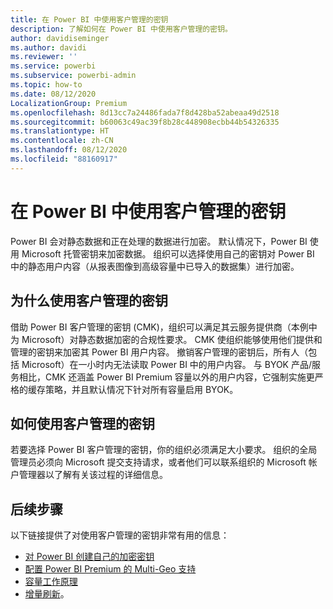```yaml
---
title: 在 Power BI 中使用客户管理的密钥
description: 了解如何在 Power BI 中使用客户管理的密钥。
author: davidiseminger
ms.author: davidi
ms.reviewer: ''
ms.service: powerbi
ms.subservice: powerbi-admin
ms.topic: how-to
ms.date: 08/12/2020
LocalizationGroup: Premium
ms.openlocfilehash: 8d13cc7a24486fada7f8d428ba52abeaa49d2518
ms.sourcegitcommit: b60063c49ac39f8b28c448908ecbb44b54326335
ms.translationtype: HT
ms.contentlocale: zh-CN
ms.lasthandoff: 08/12/2020
ms.locfileid: "88160917"
---
```

# <a name="use-customer-managed-keys-in-power-bi"></a>在 Power BI 中使用客户管理的密钥

Power BI 会对静态数据和正在处理的数据进行加密。 默认情况下，Power BI 使用 Microsoft 托管密钥来加密数据。 组织可以选择使用自己的密钥对 Power BI 中的静态用户内容（从报表图像到高级容量中已导入的数据集）进行加密。 

## <a name="why-use-customer-managed-keys"></a>为什么使用客户管理的密钥
借助 Power BI 客户管理的密钥 (CMK)，组织可以满足其云服务提供商（本例中为 Microsoft）对静态数据加密的合规性要求。 CMK 使组织能够使用他们提供和管理的密钥来加密其 Power BI 用户内容。 撤销客户管理的密钥后，所有人（包括 Microsoft）在一小时内无法读取 Power BI 中的用户内容。 与 BYOK 产品/服务相比，CMK 还涵盖 Power BI Premium 容量以外的用户内容，它强制实施更严格的缓存策略，并且默认情况下针对所有容量启用 BYOK。 
 
## <a name="how-to-use-customer-managed-keys"></a>如何使用客户管理的密钥
若要选择 Power BI 客户管理的密钥，你的组织必须满足大小要求。 组织的全局管理员必须向 Microsoft 提交支持请求，或者他们可以联系组织的 Microsoft 帐户管理器以了解有关该过程的详细信息。  


## <a name="next-steps"></a>后续步骤

以下链接提供了对使用客户管理的密钥非常有用的信息：

* [对 Power BI 创建自己的加密密钥](service-encryption-byok.md)
* [配置 Power BI Premium 的 Multi-Geo 支持](service-admin-premium-multi-geo.md)
* [容量工作原理](service-premium-what-is.md#how-capacities-function)
* [增量刷新](service-premium-incremental-refresh.md)。
